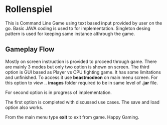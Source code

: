 # Rollenspiel
This is Command Line Game using text based input provided by user on the go.
Basic JAVA coding is used to for implementation. Singleton desing pattern is used for keeping same instance althrough the game.

## Gameplay Flow
Mostly on screen instruction is provided to proceed through game. There are mainly 3 modes but only two option is shown on screen.
The third option is GUI based as Player vs CPU fighting game. It has some limitations and unfinished. 
To access it use __beastmodeon__ on main menu screen. For this option to view .. __images__ folder required to be in same level of **.jar** file.

For second option is in progress of implementation.

The first option is completed with discussed use cases.
The save and load option also works. 

From the main menu type __exit__ to exit from game.
Happy Gaming.

